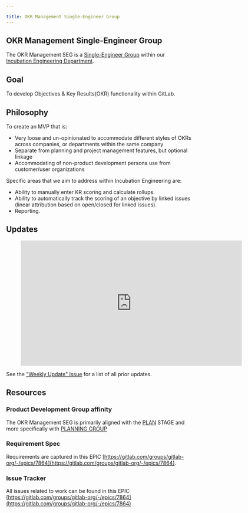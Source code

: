 ```yaml
---

title: OKR Management Single-Engineer Group
---
```


## OKR Management Single-Engineer Group

The OKR Management SEG is a [Single-Engineer Group](/handbook/company/structure/#single-engineer-groups) within our [Incubation Engineering Department](/handbook/engineering/development/incubation/).

## Goal

To develop Objectives & Key Results(OKR) functionality within GitLab.

## Philosophy

To create an MVP that is:

* Very loose and un-opinionated to accommodate different styles of OKRs across companies, or departments within the same company
* Separate from planning and project management features, but optional linkage
* Accommodating of non-product development persona use from customer/user organizations

Specific areas that we aim to address within Incubation Engineering are:

* Ability to manually enter KR scoring and calculate rollups.
* Ability to automatically track the scoring of an objective by linked issues (linear attribution based on open/closed for linked issues).
* Reporting.

## Updates

<figure class="video_container">
    <iframe width="600" height="340" src="https://www.youtube.com/embed?max-results=1&controls=0&showinfo=0&rel=0&listType=playlist&list=PL05JrBw4t0KpwNFX39BislgPAjal0qoyU" frameborder="0" allowfullscreen></iframe>
</figure>

See the ["Weekly Update" Issue](https://gitlab.com/gitlab-org/incubation-engineering/okr/meta/-/issues/1) for a list of all prior updates.

## Resources

### Product Development Group affinity

The OKR Management SEG is primarily aligned with the [PLAN](/handbook/product/categories/#plan-stage) STAGE and more specifically with [PLANNING GROUP](/handbook/product/categories/#product-planning-group)

### Requirement Spec

Requirements are captured in this EPIC  [https://gitlab.com/groups/gitlab-org/-/epics/7864](https://gitlab.com/groups/gitlab-org/-/epics/7864).

### Issue Tracker

All issues related to work can be found in this EPIC [https://gitlab.com/groups/gitlab-org/-/epics/7864](https://gitlab.com/groups/gitlab-org/-/epics/7864)
